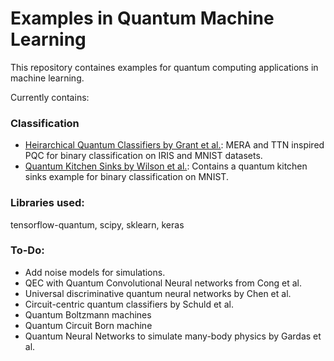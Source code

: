 # Examples in Quantum Machine Learning

This repository containes examples for quantum computing applications in machine learning.

Currently contains:

### Classification
   * [Heirarchical Quantum Classifiers by Grant et al.](https://github.com/SatyaKuppam/quantum-machine-learning/blob/master/classification/%5BGrant%20et%20al.%5D%20Heirarchical%20Quantum%20Classifiers.ipynb): MERA and TTN inspired PQC for binary classification on IRIS and MNIST datasets.
   * [Quantum Kitchen Sinks by Wilson et al.](https://github.com/SatyaKuppam/quantum-machine-learning/blob/master/classification/%5BWilson%20et%20al.%5D%20Quantum%20Kitchen%20Sinks.ipynb): Contains a quantum kitchen sinks example for binary classification on MNIST.


### Libraries used:
tensorflow-quantum, scipy, sklearn, keras

### To-Do:

  * Add noise models for simulations.
  * QEC with Quantum Convolutional Neural networks from Cong et al.
  * Universal discriminative quantum neural networks by Chen et al.
  * Circuit-centric quantum classifiers by Schuld et al.
  * Quantum Boltzmann machines
  * Quantum Circuit Born machine
  * Quantum Neural Networks to simulate many-body physics by Gardas et al.
